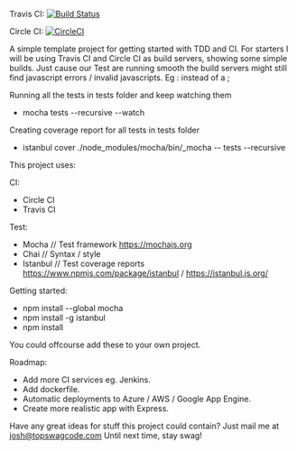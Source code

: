 Travis CI:
[![Build Status](https://travis-ci.org/kiksen1987/Node-TDD-CI.svg?branch=master)](https://travis-ci.org/kiksen1987/Node-TDD-CI)

Circle CI:
[![CircleCI](https://circleci.com/gh/kiksen1987/Node-TDD-CI.svg?style=svg)](https://circleci.com/gh/kiksen1987/Node-TDD-CI)

A simple template project for getting started with TDD and CI.
For starters I will be using Travis CI and Circle CI as build servers, showing some simple builds.
Just cause our Test are running smooth the build servers might still find javascript errors / invalid javascripts.
Eg : instead of a ;

Running all the tests in tests folder and keep watching them 
* mocha tests --recursive --watch

Creating coverage report for all tests in tests folder
* istanbul cover ./node_modules/mocha/bin/_mocha -- tests --recursive

This project uses:

CI:
* Circle CI
* Travis CI

Test:
* Mocha // Test framework https://mochajs.org
* Chai // Syntax / style
* Istanbul // Test coverage reports https://www.npmjs.com/package/istanbul / https://istanbul.js.org/

Getting started:
* npm install --global mocha
* npm install -g istanbul
* npm install

You could offcourse add these to your own project.

Roadmap:
* Add more CI services eg. Jenkins.
* Add dockerfile.
* Automatic deployments to Azure / AWS / Google App Engine.
* Create more realistic app with Express.

Have any great ideas for stuff this project could contain?
Just mail me at josh@topswagcode.com
Until next time, stay swag!